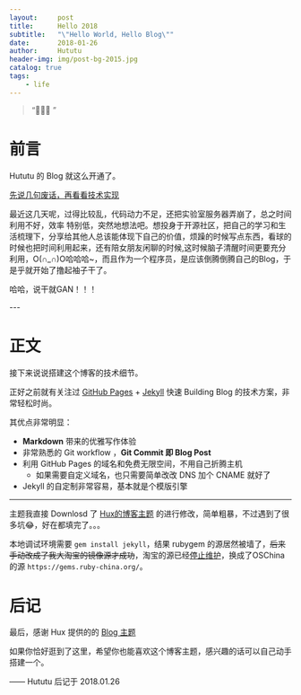 ```yaml
---
layout:     post
title:      Hello 2018
subtitle:   "\"Hello World, Hello Blog\""
date:       2018-01-26
author:     Hututu
header-img: img/post-bg-2015.jpg
catalog: true
tags:
    - life
---
```


> “🙉🙉🙉 ”


# 前言

Hututu 的 Blog 就这么开通了。


[先说几句废话，再看看技术实现 ](#build) 

最近这几天呢，过得比较乱，代码动力不足，还把实验室服务器弄崩了，总之时间利用不好，效率 特别低，突然地想法吧。想投身于开源社区，把自己的学习和生活梳理下，分享给其他人总该能体现下自己的价值，烦躁的时候写点东西，看球的时候也把时间利用起来，还有陪女朋友闲聊的时候,这时候脑子清醒时间更要充分利用，O(∩_∩)O哈哈哈~，而且作为一个程序员，是应该倒腾倒腾自己的Blog，于是乎就开始了撸起袖子干了。

哈哈，说干就GAN！！！
<p id = "build"></p>
---

# 正文

接下来说说搭建这个博客的技术细节。  

正好之前就有关注过 [GitHub Pages](https://pages.github.com/) + [Jekyll](http://jekyllrb.com/) 快速 Building Blog 的技术方案，非常轻松时尚。

其优点非常明显：

* **Markdown** 带来的优雅写作体验
* 非常熟悉的 Git workflow ，**Git Commit 即 Blog Post**
* 利用 GitHub Pages 的域名和免费无限空间，不用自己折腾主机
	* 如果需要自定义域名，也只需要简单改改 DNS 加个 CNAME 就好了 
* Jekyll 的自定制非常容易，基本就是个模版引擎

---

主题我直接 Downlosd 了 [Hux的博客主题](https://huangxuan.me/) 的进行修改，简单粗暴，不过遇到了很多坑😂，好在都填完了。。。

本地调试环境需要 `gem install jekyll`，结果 rubygem 的源居然被墙了，~~后来手动改成了我大淘宝的镜像源才成功~~，淘宝的源已经[停止维护](https://gems.ruby-china.org/)，换成了OSChina的源 `https://gems.ruby-china.org/`。

# 后记

最后，感谢 Hux 提供的的 [Blog 主题](https://github.com/Huxpro/huxpro.github.io)

如果你恰好逛到了这里，希望你也能喜欢这个博客主题，感兴趣的话可以自己动手搭建一个。

—— Hututu 后记于 2018.01.26
